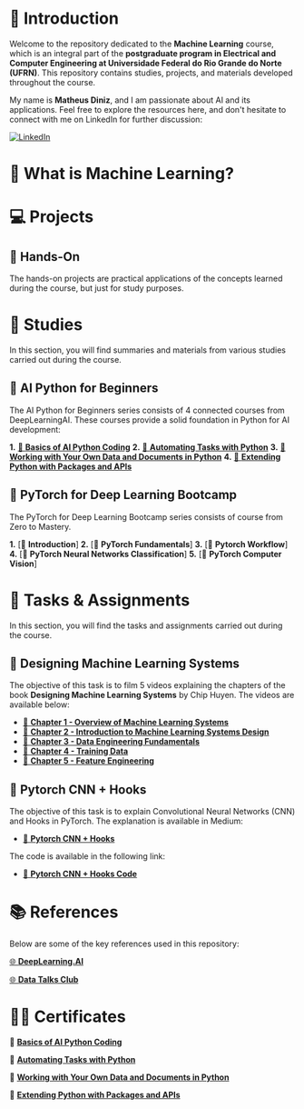 # 📖 Introduction

Welcome to the repository dedicated to the **Machine Learning** course, which is an integral part of the **postgraduate program in Electrical and Computer Engineering at Universidade Federal do Rio Grande do Norte (UFRN)**. This repository contains studies, projects, and materials developed throughout the course.

My name is **Matheus Diniz**, and I am passionate about AI and its applications. Feel free to explore the resources here, and don't hesitate to connect with me on LinkedIn for further discussion:

[![LinkedIn](https://img.shields.io/badge/linkedin-%230077B5.svg?style=for-the-badge&logo=linkedin&logoColor=white)](https://www.linkedin.com/in/dinizmaths/)

# 🤔 What is Machine Learning?

# 💻 Projects

## 🖖 Hands-On

The hands-on projects are practical applications of the concepts learned during the course, but just for study purposes.

# 📝 Studies

In this section, you will find summaries and materials from various studies carried out during the course.

## 📄 AI Python for Beginners

The AI Python for Beginners series consists of 4 connected courses from DeepLearningAI. These courses provide a solid foundation in Python for AI development:

**1.** [🎥 **Basics of AI Python Coding**](https://learn.deeplearning.ai/courses/ai-python-for-beginners/lesson/1/introduction)
**2.** [🎥 **Automating Tasks with Python**](https://learn.deeplearning.ai/courses/ai-python-for-beginners-c2/lesson/1/introduction)
**3.** [🎥 **Working with Your Own Data and Documents in Python**](https://learn.deeplearning.ai/courses/ai-python-for-beginners-c3/lesson/1/introduction)
**4.** [🎥 **Extending Python with Packages and APIs**](https://learn.deeplearning.ai/courses/ai-python-for-beginners-c4/lesson/1/introduction)

## 📄 PyTorch for Deep Learning Bootcamp

The PyTorch for Deep Learning Bootcamp series consists of course from Zero to Mastery.

**1.** [🎥 **Introduction**]
**2.** [🎥 **PyTorch Fundamentals**]
**3.** [🎥 **Pytorch Workflow**]
**4.** [🎥 **PyTorch Neural Networks Classification**]
**5.** [🎥 **PyTorch Computer Vision**]
<!-- **6.** [🎥 **PyTorch Custom Datasets**] -->
<!-- **7.** [🎥 **PyTorch Going Modular**] -->
<!-- **8.** [🎥 **PyTorch Transfer Learning**] -->
<!-- **9.** [🎥 **PyTorch Experiment Tracking**] -->
<!-- **10.** [🎥 **PyTorch Paper Replicating**] -->
<!-- **11.** [🎥 **PyTorch Model Deployment**] -->

<!-- ## 📄 Machine Learning Zoomcamp -->

<!-- The Machine Learning Zoomcamp series consists of courses from Data Talks Club. -->

<!-- **1.** [📝 **Introduction to Machine Learning**]() -->

# 📝 Tasks & Assignments

In this section, you will find the tasks and assignments carried out during the course.

## 📄 Designing Machine Learning Systems

The objective of this task is to film 5 videos explaining the chapters of the book **Designing Machine Learning Systems** by Chip Huyen. The videos are available below:

- [🎥 **Chapter 1 - Overview of Machine Learning Systems**](https://www.loom.com/share/10611e3db11442b4b753a100fa7a31c5?sid=b68ba054-bd87-445f-8609-813f74fa62d6)
- [🎥 **Chapter 2 - Introduction to Machine Learning Systems Design**](https://www.loom.com/share/c97c06209e1e4b22a441345b6d09a1ed?sid=a476e58e-d28d-4a1d-98ed-6763497b86c2)
- [🎥 **Chapter 3 - Data Engineering Fundamentals**](https://www.loom.com/share/15bde6c186a94b0d8ad81d70d314d9f3?sid=d3180d94-5d09-4329-a81e-c3cd47c47184)
- [🎥 **Chapter 4 - Training Data**](https://www.loom.com/share/f3cda651820c40f6ab590891e19b39b3?sid=265e65af-8945-4f3b-960d-db63a09b6cc7)
- [🎥 **Chapter 5 - Feature Engineering**](https://www.loom.com/share/a2105e5e6fbe4429a3f71c9d23069528?sid=933ed6dd-5bc1-4cad-8c54-e14a685f9ec0)

## 📄 Pytorch CNN + Hooks

The objective of this task is to explain Convolutional Neural Networks (CNN) and Hooks in PyTorch. The explanation is available in Medium:

- [📝 **Pytorch CNN + Hooks**](https://medium.com/)

The code is available in the following link:

- [📄 **Pytorch CNN + Hooks Code**](./projects/cnn_hooks/main.ipynb)


# 📚 References

Below are some of the key references used in this repository:

[🌐 **DeepLearning.AI**](https://learn.deeplearning.ai)

[🌐 **Data Talks Club**](https://datatalks.club)

# 👨‍🎓 Certificates

📜 [**Basics of AI Python Coding**](https://learn.deeplearning.ai/accomplishments/43095b8d-3c23-4d21-85cd-1aca2ca5c398)

📜 [**Automating Tasks with Python**](https://learn.deeplearning.ai/accomplishments/cd2ce9ae-b2a9-4520-b377-b3d71f2d7fdf)

📜 [**Working with Your Own Data and Documents in Python**](https://learn.deeplearning.ai/accomplishments/aa414886-8449-4454-bf18-96b583cb9934)

📜 [**Extending Python with Packages and APIs**](https://learn.deeplearning.ai/accomplishments/eeeea7c6-fa12-4115-baf0-fd70a8570430)